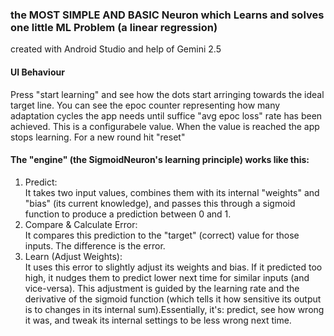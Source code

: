 ### the MOST SIMPLE AND BASIC Neuron which Learns and solves one little ML Problem (a linear regression)
created with Android Studio and help of Gemini 2.5

#### UI Behaviour
Press "start learning" and see how the dots start arringing towards the ideal target line.
You can see the epoc counter representing how many adaptation cycles the app needs until suffice "avg epoc loss" rate has been achieved. This is a configurabele value. When the value is reached the app stops learning. For a new round hit "reset"

#### The "engine" (the SigmoidNeuron's learning principle) works like this:
1. Predict:<br>
  It takes two input values, combines them with its internal "weights" and "bias" (its current knowledge), and passes this through a sigmoid function to produce a prediction between 0 and 1.
2. Compare & Calculate Error:<br>
  It compares this prediction to the "target" (correct) value for those inputs. The difference is the error.
3. Learn (Adjust Weights):<br>
   It uses this error to slightly adjust its weights and bias. If it predicted too high, it nudges them to predict lower next time for similar inputs (and vice-versa). This adjustment is guided by       the learning rate and the derivative of the sigmoid function (which tells it how sensitive its output is to changes in its internal sum).Essentially, it's: predict, see how wrong it was, and tweak    its internal settings to be less wrong next time.
